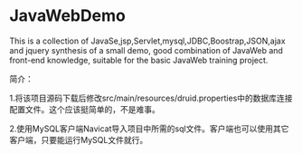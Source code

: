 # JavaWebDemo
This is a collection of JavaSe,jsp,Servlet,mysql,JDBC,Boostrap,JSON,ajax and jquery synthesis of a small demo, good combination of JavaWeb and front-end knowledge, suitable for the basic JavaWeb training project.

简介：

1.将该项目源码下载后修改src/main/resources/druid.properties中的数据库连接配置文件。这个应该挺简单的，不是难事。

2.使用MySQL客户端Navicat导入项目中所需的sql文件。客户端也可以使用其它客户端，只要能运行MySQL文件就行。


